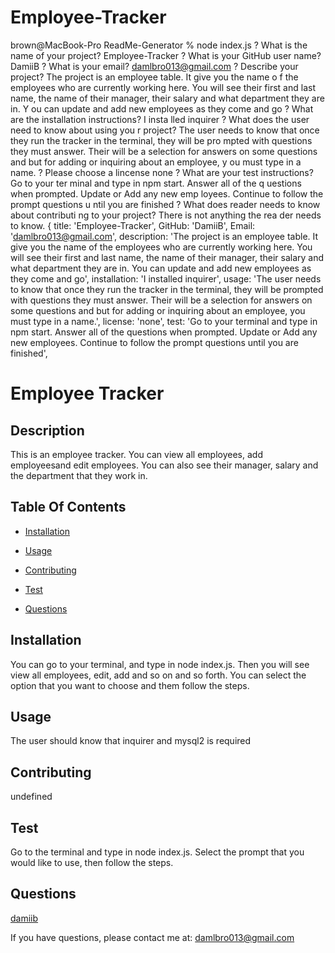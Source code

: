 # Employee-Tracker
brown@MacBook-Pro ReadMe-Generator % node index.js
? What is the name of your project? Employee-Tracker
? What is your GitHub user name? DamiiB
? What is your email? damlbro013@gmail.com
? Describe your project? The project is an employee table.  It give you the name o
f the employees who are currently working here.  You will see their first and last
 name, the name of their manager, their salary and what department they are in.  Y
ou can update and add new employees as they come and go
? What are the installation instructions? I insta
lled inquirer
? What does the user need to know about using you
r project? The user needs to know that once they 
run the tracker in the terminal, they will be pro
mpted with questions they must answer. Their will
 be a selection for answers on some questions and
 but for adding or inquiring about an employee, y
ou must type in a name.
? Please choose a lincense none
? What are your test instructions? Go to your ter
minal and type in npm start.  Answer all of the q
uestions when prompted. Update or Add any new emp
loyees. Continue to follow the prompt questions u
ntil you are finished
? What does reader needs to know about contributi
ng to your project? There is not anything the rea
der needs to know.
{
  title: 'Employee-Tracker',
  GitHub: 'DamiiB',
  Email: 'damlbro013@gmail.com',
  description: 'The project is an employee table.  It give you the name of the employees who are currently working here.  You will see their first and last name, the name of their manager, their salary and what department they are in.  You can update and add new employees as they come and go',
  installation: 'I installed inquirer',
  usage: 'The user needs to know that once they run the tracker in the terminal, they will be prompted with questions they must answer. Their will be a selection for answers on some questions and but for adding or inquiring about an employee, you must type in a name.',
  license: 'none',
  test: 'Go to your terminal and type in npm start.  Answer all of the questions when prompted. Update or Add any new employees. Continue to follow the prompt questions until you are finished',
# Employee Tracker 

  ## Description

  This is an employee tracker.  You can view all employees, add employeesand edit employees.  You can also see their manager, salary and the department that they work in.

  ## Table Of Contents

  * [Installation](#installation)

  * [Usage](#usage)

  

  * [Contributing](#contributing)

  * [Test](#test)

  * [Questions](#questions)

  ## Installation

  You can go to your terminal, and type in node index.js. Then you will see view all employees, edit, add and so on and so forth.  You can select the option that you want to choose and them follow the steps.

  ## Usage

  The user should know that inquirer and mysql2 is required

  

  ## Contributing

  undefined

  ## Test

  Go to the terminal and type in node index.js.  Select the prompt that you would like to use, then follow the steps.

  ## Questions

  [damiib](https://github.com/damiib)

If you have questions, please contact me at: damlbro013@gmail.com